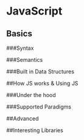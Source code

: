 # JavaScript

## Basics
###Syntax


###Semantics


###Built in Data Structures


##How JS works & Using JS

###Under the hood

###Supported Paradigms 


##Advanced




##Interesting Libraries

